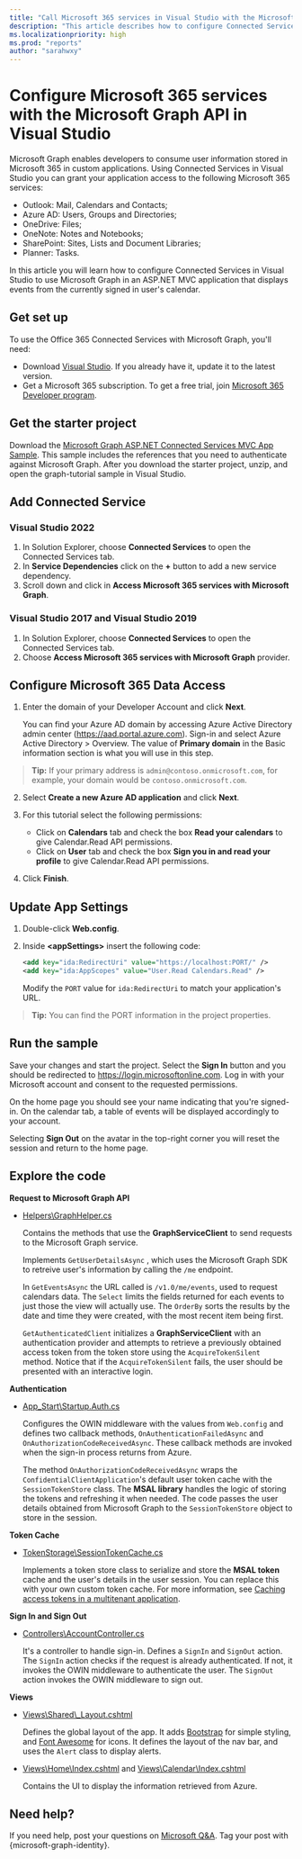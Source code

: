 ```yaml
---
title: "Call Microsoft 365 services in Visual Studio with the Microsoft Graph API"
description: "This article describes how to configure Connected Services in Visual Studio to use Microsoft Graph in an ASP.NET MVC application that displays events from the currently signed in user's calendar."
ms.localizationpriority: high
ms.prod: "reports"
author: "sarahwxy"
---
```


# Configure Microsoft 365 services with the Microsoft Graph API in Visual Studio 

Microsoft Graph enables developers to consume user information stored in Microsoft 365 in custom applications. Using Connected Services in Visual Studio you can grant your application access to the following Microsoft 365 services:

- Outlook: Mail, Calendars and Contacts; 
- Azure AD: Users, Groups and Directories; 
- OneDrive: Files;
- OneNote: Notes and Notebooks;
- SharePoint: Sites, Lists and Document Libraries;
- Planner: Tasks.

In this article you will learn how to configure Connected Services in Visual Studio to use Microsoft Graph in an ASP.NET MVC application that displays events from the currently signed in user's calendar.

## Get set up

To use the Office 365 Connected Services with Microsoft Graph, you'll need:

- Download [Visual Studio](https://visualstudio.microsoft.com/vs/). If you already have it, update it to the latest version.
- Get a Microsoft 365 subscription. To get a free trial, join [Microsoft 365 Developer program](https://developer.microsoft.com/microsoft-365/dev-program).

## Get the starter project

Download the [Microsoft Graph ASP.NET Connected Services MVC App Sample](https://github.com/microsoftgraph/msgraph-training-aspnetmvcapp/archive/refs/heads/Office365-ConnectedServices.zip). This sample includes the references that you need to authenticate against Microsoft Graph. After you download the starter project, unzip, and open the graph-tutorial sample in Visual Studio.

## Add  Connected Service

###  Visual Studio 2022

1. In Solution Explorer, choose **Connected Services** to open the Connected Services tab.
2. In **Service Dependencies** click on the **+** button to add a new service dependency.
3. Scroll down and click in  **Access Microsoft 365 services with Microsoft Graph**.

### Visual Studio 2017 and Visual Studio 2019 
  
1. In Solution Explorer, choose **Connected Services** to open the Connected Services tab.
2. Choose  **Access Microsoft 365 services with Microsoft Graph** provider.


## Configure Microsoft 365 Data Access
1. Enter the domain of your Developer Account and click **Next**.  
    
    You can find your Azure AD domain by accessing Azure Active Directory admin center (https://aad.portal.azure.com). Sign-in and select Azure Active Directory >  Overview. The value of **Primary domain** in the Basic information section is what you will use in this step.

 > **Tip:** If your primary address is `admin@contoso.onmicrosoft.com`, for example, your domain would be `contoso.onmicrosoft.com`. 
    
2. Select **Create a new Azure AD application** and click **Next**.
3. For this tutorial select the following permissions:

    - Click on **Calendars** tab and check the box **Read your calendars** to give Calendar.Read API permissions.
    - Click on **User** tab and check the box **Sign you in and read your profile** to give Calendar.Read API permissions.

4. Click **Finish**.
## Update App Settings


1. Double-click **Web.config**.

2. Inside **<appSettings\>** insert the following code: 

    ```XML
    <add key="ida:RedirectUri" value="https://localhost:PORT/" />
    <add key="ida:AppScopes" value="User.Read Calendars.Read" />
    ```
    
    Modify the ```PORT``` value for ```ida:RedirectUri``` to match your application's URL.
 
> **Tip:** You can find the PORT information in the project properties.
 

## Run the sample
Save your changes and start the project. Select the **Sign In** button and you should be redirected to https://login.microsoftonline.com. Log in with your Microsoft account and consent to the requested permissions. 

On the home page you should see your name indicating that you're signed-in. On the calendar tab, a table of events will be displayed accordingly to your account.  

Selecting **Sign Out** on the avatar in the top-right corner you will reset the session and return to the home page.



## Explore the code

**Request to Microsoft Graph API**

  - [Helpers\\GraphHelper.cs](https://github.com/microsoftgraph/msgraph-training-aspnetmvcapp/blob/Office365-ConnectedServices/Demos/Office365-ConnectedServices/graph-tutorial/Helpers/GraphHelper.cs)
     
    Contains the methods that use the **GraphServiceClient** to send requests to the Microsoft Graph service. 
    

    Implements  ```GetUserDetailsAsync``` , which uses the Microsoft Graph SDK to retreive user's information by calling the ```/me``` endpoint.

    In ```GetEventsAsync```  the URL called is ```/v1.0/me/events```, used to request calendars data. The ```Select```  limits the fields returned for each events to just those the view will actually use. The ```OrderBy```  sorts the results by the date and time they were created, with the most recent item being first.

    ```GetAuthenticatedClient```  initializes a **GraphServiceClient** with an authentication provider and attempts to retrieve a previously obtained access token from the token store using the ```AcquireTokenSilent``` method. Notice that if the ```AcquireTokenSilent``` fails, the user should be presented with an interactive login.

**Authentication**

  - [App_Start\\Startup.Auth.cs](https://github.com/microsoftgraph/msgraph-training-aspnetmvcapp/blob/Office365-ConnectedServices/Demos/Office365-ConnectedServices/graph-tutorial/App_Start/Startup.Auth.cs) 
     
    Configures the OWIN middleware with the values from ```Web.config``` and defines two callback methods, ```OnAuthenticationFailedAsync``` and ```OnAuthorizationCodeReceivedAsync```. These callback methods are invoked when the sign-in process returns from Azure.

    The method ```OnAuthorizationCodeReceivedAsync``` wraps the ```ConfidentialClientApplication```'s default user token cache with the ```SessionTokenStore``` class. The **MSAL library** handles the logic of storing the tokens and refreshing it when needed. The code passes the user details obtained from Microsoft Graph to the ```SessionTokenStore``` object to store in the session.

**Token Cache**

- [TokenStorage\\SessionTokenCache.cs](https://github.com/microsoftgraph/msgraph-training-aspnetmvcapp/blob/Office365-ConnectedServices/Demos/Office365-ConnectedServices/graph-tutorial/TokenStorage/SessionTokenStore.cs) 

    Implements a token store class to serialize and store the **MSAL token** cache and the user's details in the user session. You can replace this with your own custom token cache. For more information, see [Caching access tokens in a multitenant application](/azure/architecture/multitenant-identity/token-cache).



**Sign In and Sign Out**

- [Controllers\\AccountController.cs](https://github.com/microsoftgraph/msgraph-training-aspnetmvcapp/blob/Office365-ConnectedServices/Demos/Office365-ConnectedServices/graph-tutorial/Controllers/AccountController.cs) 
    
    It's a controller to handle sign-in. Defines a ```SignIn``` and ```SignOut``` action. The ```SignIn``` action checks if the request is already authenticated. If not, it invokes the OWIN middleware to authenticate the user. The ```SignOut``` action invokes the OWIN middleware to sign out.

**Views**


- [Views\\Shared\\_Layout.cshtml](https://github.com/microsoftgraph/msgraph-training-aspnetmvcapp/blob/Office365-ConnectedServices/Demos/Office365-ConnectedServices/graph-tutorial/Views/Shared/_Layout.cshtml)
    
    Defines the global layout of the app. It adds [Bootstrap](https://getbootstrap.com/) for simple styling, and [Font Awesome](https://fontawesome.com/) for icons. It  defines the layout of the nav bar, and uses the ```Alert``` class to display alerts.

- [Views\\Home\\Index.cshtml](https://github.com/microsoftgraph/msgraph-training-aspnetmvcapp/blob/Office365-ConnectedServices/Demos/Office365-ConnectedServices/graph-tutorial/Views/Home/Index.cshtml) 
 and [Views\\Calendar\\Index.cshtml](https://github.com/microsoftgraph/msgraph-training-aspnetmvcapp/blob/Office365-ConnectedServices/Demos/Office365-ConnectedServices/graph-tutorial/Views/Calendar/Index.cshtml) 

    Contains the UI to display the information retrieved from Azure.  



## Need help?

If you need help, post your questions on [Microsoft Q&A](/answers/products/m365#microsoft-graph). Tag your post with {microsoft-graph-identity}.

